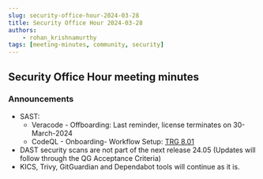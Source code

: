 ```yaml
---
slug: security-office-hour-2024-03-28
title: Security Office Hour 2024-03-28
authors: 
    - rohan_krishnamurthy
tags: [meeting-minutes, community, security]
---
```


## Security Office Hour meeting minutes

### Announcements

- SAST: 
  -	Veracode - Offboarding: Last reminder, license terminates on 30-March-2024
  -	CodeQL - Onboarding- Workflow Setup: [TRG 8.01](https://eclipse-tractusx.github.io/docs/release/trg-0/trg-8-01)
-	DAST security scans are not part of the next release 24.05 (Updates will follow through the QG Acceptance Criteria)
-	KICS, Trivy, GitGuardian and Dependabot tools will continue as it is.

